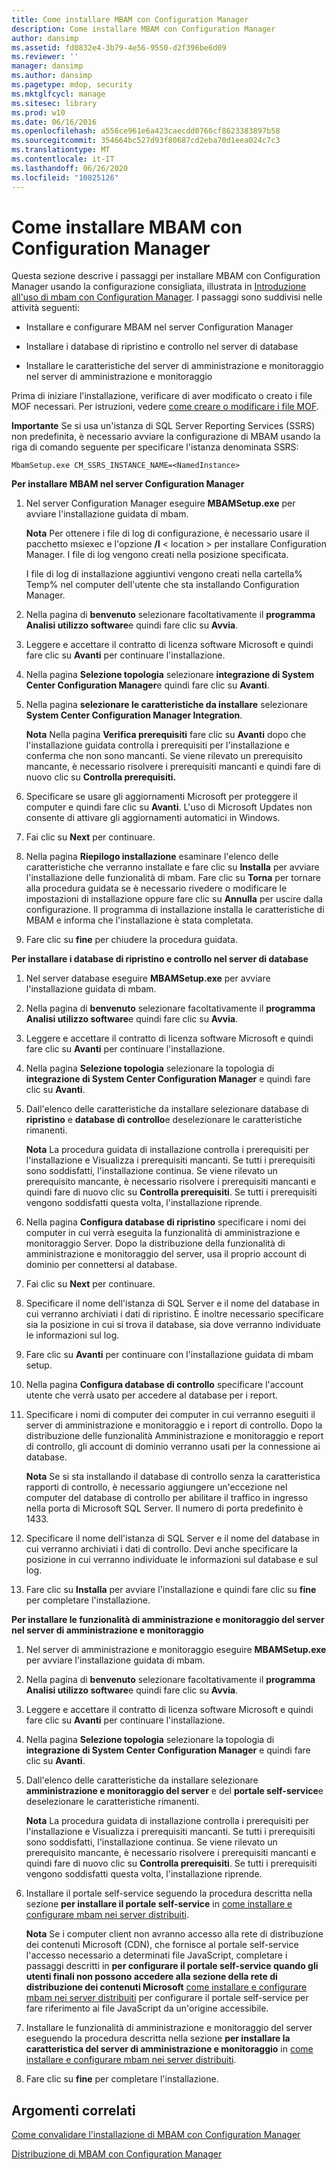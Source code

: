 ```yaml
---
title: Come installare MBAM con Configuration Manager
description: Come installare MBAM con Configuration Manager
author: dansimp
ms.assetid: fd0832e4-3b79-4e56-9550-d2f396be6d09
ms.reviewer: ''
manager: dansimp
ms.author: dansimp
ms.pagetype: mdop, security
ms.mktglfcycl: manage
ms.sitesec: library
ms.prod: w10
ms.date: 06/16/2016
ms.openlocfilehash: a556ce961e6a423caecdd0766cf8623383897b58
ms.sourcegitcommit: 354664bc527d93f80687cd2eba70d1eea024c7c3
ms.translationtype: MT
ms.contentlocale: it-IT
ms.lasthandoff: 06/26/2020
ms.locfileid: "10825126"
---
```

# Come installare MBAM con Configuration Manager


Questa sezione descrive i passaggi per installare MBAM con Configuration Manager usando la configurazione consigliata, illustrata in [Introduzione all'uso di mbam con Configuration Manager](getting-started---using-mbam-with-configuration-manager.md). I passaggi sono suddivisi nelle attività seguenti:

-   Installare e configurare MBAM nel server Configuration Manager

-   Installare i database di ripristino e controllo nel server di database

-   Installare le caratteristiche del server di amministrazione e monitoraggio nel server di amministrazione e monitoraggio

Prima di iniziare l'installazione, verificare di aver modificato o creato i file MOF necessari. Per istruzioni, vedere [come creare o modificare i file MOF](how-to-create-or-edit-the-mof-files.md).

**Importante**  Se si usa un'istanza di SQL Server Reporting Services (SSRS) non predefinita, è necessario avviare la configurazione di MBAM usando la riga di comando seguente per specificare l'istanza denominata SSRS:

`MbamSetup.exe CM_SSRS_INSTANCE_NAME=<NamedInstance>`

 

**Per installare MBAM nel server Configuration Manager**

1.  Nel server Configuration Manager eseguire **MBAMSetup.exe** per avviare l'installazione guidata di mbam.

    **Nota**  Per ottenere i file di log di configurazione, è necessario usare il pacchetto msiexec e l'opzione **/l** &lt; location &gt; per installare Configuration Manager. I file di log vengono creati nella posizione specificata.

    I file di log di installazione aggiuntivi vengono creati nella cartella% Temp% nel computer dell'utente che sta installando Configuration Manager.

     

2.  Nella pagina di **benvenuto** selezionare facoltativamente il **programma Analisi utilizzo software**e quindi fare clic su **Avvia**.

3.  Leggere e accettare il contratto di licenza software Microsoft e quindi fare clic su **Avanti** per continuare l'installazione.

4.  Nella pagina **Selezione topologia** selezionare **integrazione di System Center Configuration Manager**e quindi fare clic su **Avanti**.

5.  Nella pagina **selezionare le caratteristiche da installare** selezionare **System Center Configuration Manager Integration**.

    **Nota**  Nella pagina **Verifica prerequisiti** fare clic su **Avanti** dopo che l'installazione guidata controlla i prerequisiti per l'installazione e conferma che non sono mancanti. Se viene rilevato un prerequisito mancante, è necessario risolvere i prerequisiti mancanti e quindi fare di nuovo clic su **Controlla prerequisiti.**

     

6.  Specificare se usare gli aggiornamenti Microsoft per proteggere il computer e quindi fare clic su **Avanti**. L'uso di Microsoft Updates non consente di attivare gli aggiornamenti automatici in Windows.

7.  Fai clic su **Next** per continuare.

8.  Nella pagina **Riepilogo installazione** esaminare l'elenco delle caratteristiche che verranno installate e fare clic su **Installa** per avviare l'installazione delle funzionalità di mbam. Fare clic su **Torna** per tornare alla procedura guidata se è necessario rivedere o modificare le impostazioni di installazione oppure fare clic su **Annulla** per uscire dalla configurazione. Il programma di installazione installa le caratteristiche di MBAM e informa che l'installazione è stata completata.

9.  Fare clic su **fine** per chiudere la procedura guidata.

**Per installare i database di ripristino e controllo nel server di database**

1.  Nel server database eseguire **MBAMSetup.exe** per avviare l'installazione guidata di mbam.

2.  Nella pagina di **benvenuto** selezionare facoltativamente il **programma Analisi utilizzo software**e quindi fare clic su **Avvia**.

3.  Leggere e accettare il contratto di licenza software Microsoft e quindi fare clic su **Avanti** per continuare l'installazione.

4.  Nella pagina **Selezione topologia** selezionare la topologia di **integrazione di System Center Configuration Manager** e quindi fare clic su **Avanti**.

5.  Dall'elenco delle caratteristiche da installare selezionare database di **ripristino** e **database di controllo**e deselezionare le caratteristiche rimanenti.

    **Nota**  La procedura guidata di installazione controlla i prerequisiti per l'installazione e Visualizza i prerequisiti mancanti. Se tutti i prerequisiti sono soddisfatti, l'installazione continua. Se viene rilevato un prerequisito mancante, è necessario risolvere i prerequisiti mancanti e quindi fare di nuovo clic su **Controlla prerequisiti**. Se tutti i prerequisiti vengono soddisfatti questa volta, l'installazione riprende.

     

6.  Nella pagina **Configura database di ripristino** specificare i nomi dei computer in cui verrà eseguita la funzionalità di amministrazione e monitoraggio Server. Dopo la distribuzione della funzionalità di amministrazione e monitoraggio del server, usa il proprio account di dominio per connettersi al database.

7.  Fai clic su **Next** per continuare.

8.  Specificare il nome dell'istanza di SQL Server e il nome del database in cui verranno archiviati i dati di ripristino. È inoltre necessario specificare sia la posizione in cui si trova il database, sia dove verranno individuate le informazioni sul log.

9.  Fare clic su **Avanti** per continuare con l'installazione guidata di mbam setup.

10. Nella pagina **Configura database di controllo** specificare l'account utente che verrà usato per accedere al database per i report.

11. Specificare i nomi di computer dei computer in cui verranno eseguiti il server di amministrazione e monitoraggio e i report di controllo. Dopo la distribuzione delle funzionalità Amministrazione e monitoraggio e report di controllo, gli account di dominio verranno usati per la connessione ai database.

    **Nota**  Se si sta installando il database di controllo senza la caratteristica rapporti di controllo, è necessario aggiungere un'eccezione nel computer del database di controllo per abilitare il traffico in ingresso nella porta di Microsoft SQL Server. Il numero di porta predefinito è 1433.

     

12. Specificare il nome dell'istanza di SQL Server e il nome del database in cui verranno archiviati i dati di controllo. Devi anche specificare la posizione in cui verranno individuate le informazioni sul database e sul log.

13. Fare clic su **Installa** per avviare l'installazione e quindi fare clic su **fine** per completare l'installazione.

**Per installare le funzionalità di amministrazione e monitoraggio del server nel server di amministrazione e monitoraggio**

1.  Nel server di amministrazione e monitoraggio eseguire **MBAMSetup.exe** per avviare l'installazione guidata di mbam.

2.  Nella pagina di **benvenuto** selezionare facoltativamente il **programma Analisi utilizzo software**e quindi fare clic su **Avvia**.

3.  Leggere e accettare il contratto di licenza software Microsoft e quindi fare clic su **Avanti** per continuare l'installazione.

4.  Nella pagina **Selezione topologia** selezionare la topologia di **integrazione di System Center Configuration Manager** e quindi fare clic su **Avanti**.

5.  Dall'elenco delle caratteristiche da installare selezionare **amministrazione e monitoraggio del server** e del **portale self-service**e deselezionare le caratteristiche rimanenti.

    **Nota**  La procedura guidata di installazione controlla i prerequisiti per l'installazione e Visualizza i prerequisiti mancanti. Se tutti i prerequisiti sono soddisfatti, l'installazione continua. Se viene rilevato un prerequisito mancante, è necessario risolvere i prerequisiti mancanti e quindi fare di nuovo clic su **Controlla prerequisiti**. Se tutti i prerequisiti vengono soddisfatti questa volta, l'installazione riprende.

     

6.  Installare il portale self-service seguendo la procedura descritta nella sezione **per installare il portale self-service** in [come installare e configurare mbam nei server distribuiti](how-to-install-and-configure-mbam-on-distributed-servers-mbam-2.md).

    **Nota**  Se i computer client non avranno accesso alla rete di distribuzione dei contenuti Microsoft (CDN), che fornisce al portale self-service l'accesso necessario a determinati file JavaScript, completare i passaggi descritti in **per configurare il portale self-service quando gli utenti finali non possono accedere alla sezione della rete di distribuzione dei contenuti Microsoft** [come installare e configurare mbam nei server distribuiti](how-to-install-and-configure-mbam-on-distributed-servers-mbam-2.md) per configurare il portale self-service per fare riferimento ai file JavaScript da un'origine accessibile.

     

7.  Installare le funzionalità di amministrazione e monitoraggio del server eseguendo la procedura descritta nella sezione **per installare la caratteristica del server di amministrazione e monitoraggio** in [come installare e configurare mbam nei server distribuiti](how-to-install-and-configure-mbam-on-distributed-servers-mbam-2.md).

8.  Fare clic su **fine** per completare l'installazione.

## Argomenti correlati


[Come convalidare l'installazione di MBAM con Configuration Manager](how-to-validate-the-mbam-installation-with-configuration-manager.md)

[Distribuzione di MBAM con Configuration Manager](deploying-mbam-with-configuration-manager-mbam2.md)

 

 





